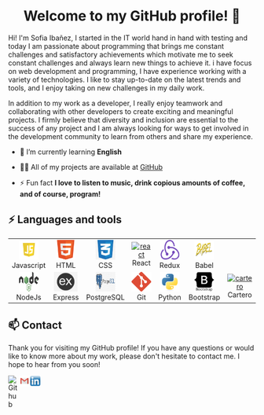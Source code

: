 <h1 align="center">Welcome to my GitHub profile! 👋</h1>

Hi! I'm Sofia Ibañez, 
I started in the IT world hand in hand with testing and today I am passionate about programming that brings me constant challenges and satisfactory achievements which motivate me to seek constant challenges and always learn new things to achieve it.
i have focus on web development and programming, I have experience working with a variety of technologies. I like to stay up-to-date on the latest trends and tools, and I enjoy taking on new challenges in my daily work.

In addition to my work as a developer, I really enjoy teamwork and collaborating with other developers to create exciting and meaningful projects. I firmly believe that diversity and inclusion are essential to the success of any project and I am always looking for ways to get involved in the development community to learn from others and share my experience.




- 🌱 I’m currently learning **English** 

- 👨‍💻 All of my projects are available at [GitHub](https://github.com/SofiaGIb) 


- ⚡ Fun fact **I love to listen to music, drink copious amounts of coffee, and of course, program!**

<!--
<h2 align="left">Web personal</h2>
<p></p>

## Proyectos

En mi perfil de GitHub, encontrarás una variedad de proyectos en los que he trabajado, desde pequeños experimentos hasta proyectos más grandes y completos. Aquí hay algunos ejemplos:

- [Proyecto 1](): breve descripción del proyecto
- [Proyecto 2](link al proyecto 2): breve descripción del proyecto
- [Proyecto 3](link al proyecto 3): breve descripción del proyecto

Estoy siempre buscando oportunidades para mejorar mis habilidades y aprender cosas nuevas, por lo que me encantaría recibir comentarios y sugerencias sobre cualquier proyecto que encuentres en mi perfil.
-->

<h2 align="left">⚡ Languages and tools</h2>
<table>
  <tr>
    <td align="center" width="96"> 
    <a href="https://developer.mozilla.org/en-US/docs/Web/JavaScript" target="_blank"> <img src="./Img/logo-javascript-2.png" alt="javascript" width="40" height="40"/> </a>
    <br>Javascript
    </td>
    <td align="center" width="96"> 
<a href="https://www.w3.org/html/" target="_blank"> <img src="./Img/R.png" alt="html5" width="40" height="40"/> </a>
<br>HTML
    </td>
    <td align="center" width="96"> 
<a href="https://www.w3schools.com/css/" target="_blank"> <img src="./Img/OIP.jpg" alt="css3" width="40" height="40"/> </a> 
<br>CSS
    </td>
    <td align="center" width="96"> 
<a href="https://reactjs.org/" target="_blank"> <img src="https://seeklogo.com/images/R/react-logo-7B3CE81517-seeklogo.com.png" alt="react" width="40" height="40"/> </a> 
<br>React
    </td>
    <td align="center" width="96"> 
<a href="https://reactnative.dev/" target="_blank"> <img src="./Img/R (2).png" alt="reactnative" width="40" height="40"/> </a>
<br>Redux
    </td>
    <td align="center" width="96"> 
<a href="https://babeljs.io/" target="_blank"> <img src="./Img/R (3).png" alt="babel" width="40" height="40"/> </a>
<br>Babel
    </td>
  </tr>
  <tr>
    <td align="center" width="96">  <a href="https://nodejs.dev/en/" target="_blank"> <img src="./Img/R (4).png" alt="Linux" width="40" height="40"/> </a>
<br>NodeJs
    </td>
    <td align="center" width="96"> 
<a href="https://expressjs.com/en/5x/api.html" target="_blank"> <img src="./Img/express.jpg" alt="express" height="40"/> </a>
<br>Express
    </td>
    <td align="center" width="96">  
<a href="https://www.postgresql.org" target="_blank"> <img src="./Img/SQL.jpg" alt="postgresql" width="40" height="40"/> </a>
<br>PostgreSQL
    </td>
    <td align="center" width="96">  
<a href="https://git-scm.com/" target="_blank"> <img src="./Img/R (1).png" alt="git" width="40" height="40"/> </a>
<br>Git
    <td align="center" width="96"> 
    <a href="https://www.python.org" target="_blank" rel="noreferrer"> <img src= "https://raw.githubusercontent.com/devicons/devicon/master/icons/python/python-original.svg" alt="python" width="40" height="40"/> </a> 
    <br>Python
    <td align="center" width="96"> 
    <a href="https://getbootstrap.com" target="_blank" rel=" noreferrer"> <img src="https://raw.githubusercontent.com/devicons/devicon/master/icons/bootstrap/bootstrap-plain-wordmark.svg" alt="bootstrap" width="40" height="40 "/> </a>  
    <br>Bootstrap
      <td align="center" width="96"> 
    <a href="https://postman.com" target="_blank" rel="noreferrer"> <img src="https://www.vectorlogo.zone/logos/getpostman/getpostman-icon.svg" alt ="cartero" ancho="40" altura="40"/> </a> 
    <br>Cartero
</table>
<h2 align="left">📫 Contact</h2>

Thank you for visiting my GitHub profile! If you have any questions or would like to know more about my work, please don't hesitate to contact me. I hope to hear from you soon!

<a href="https://github.com/SofiaGIb/">
  <img align="left" alt="Github" width="22px" src="https://cdn.jsdelivr.net/npm/simple-icons@v3/icons/github.svg" />
</a>
<a href="mailto:sofiagibanez@gmail.com">
  <img align="left" alt="Gmail" width="22px" src= "./Img/Gmail.jpg" />
</a>
<a href="https://www.linkedin.com/in/sofia-ibañez-tqa">
  <img align="left" alt="LinkedIn" width="22px" src="./Img/LinkedIn.jpg" />
</a>
<br>
<br>
<br>
